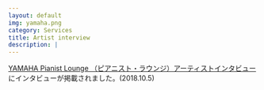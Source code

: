 ```yaml
---
layout: default
img: yamaha.png
category: Services
title: Artist interview
description: |
---
```

  [YAMAHA Pianist Lounge （ピアニスト・ラウンジ）アーティストインタビュー](https://jp.yamaha.com/sp/products/keyboards/pianist-lounge/interview/hayatosumino/p1/) にインタビューが掲載されました。(2018.10.5)
